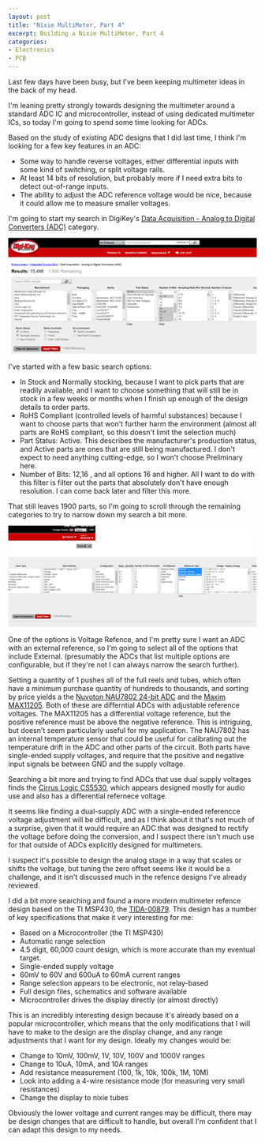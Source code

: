 ```yaml
---
layout: post
title: "Nixie MultiMeter, Part 4"
excerpt: Building a Nixie MultiMeter, Part 4
categories:
- Electronics
- PCB
---
```


Last few days have been busy, but I've been keeping multimeter ideas in the back of my head.

I'm leaning pretty strongly towards designing the multimeter around a standard ADC IC and microcontroller, instead of using dedicated multimeter ICs, so today I'm going to spend some time looking for ADCs.

Based on the study of existing ADC designs that I did last time, I think I'm looking for a few key features in an ADC:

 * Some way to handle reverse voltages, either differential inputs with some kind of switching, or split voltage rails.
 * At least 14 bits of resolution, but probably more if I need extra bits to detect out-of-range inputs.
 * The ability to adjust the ADC reference voltage would be nice, because it could allow me to measure smaller voltages.

 I'm going to start my search in DigiKey's [Data Acquisition - Analog to Digital Converters (ADC)](https://www.digikey.com/products/en/integrated-circuits-ics/data-acquisition-analog-to-digital-converters-adc/700) category.

[![Initial ADC Search](/media/2018/01/14/digikey_search_1_thumb.png)](/media/2018/01/14/digikey_search_1.png)

I've started with a few basic search options:

  * In Stock and Normally stocking, because I want to pick parts that are readily available, and I want to choose something that will still be in stock in a few weeks or months when I finish up enough of the design details to order parts.
  * RoHS Compliant (controlled levels of harmful substances) because I want to choose parts that won't further harm the environment (almost all parts are RoHS compliant, so this doesn't limit the selection much)
  * Part Status: Active. This describes the manufacturer's production status, and Active parts are ones that are still being manufactured. I don't expect to need anything cutting-edge, so I won't choose Preliminary here.
  * Number of Bits: 12,16 , and all options 16 and higher. All I want to do with this filter is filter out the parts that absolutely don't have enough resolution. I can come back later and filter this more.

That still leaves 1900 parts, so I'm going to scroll through the remaining categories to try to narrow down my search a bit more.

[![Narrowing By Reference](/media/2018/01/14/digikey_search_2_thumb.png)](/media/2018/01/14/digikey_search_2.png)

One of the options is Voltage Refence, and I'm pretty sure I want an ADC with an external reference, so I'm going to select all of the options that include External. (presumably the ADCs that list multiple options are configurable, but if they're not I can always narrow the search further).

Setting a quantity of 1 pushes all of the full reels and tubes, which often have a minimum purchase quantity of hundreds to thousands, and sorting by price yields a the [Nuvoton NAU7802 24-bit ADC](http://www.nuvoton.com/resource-files/NAU7802%20Data%20Sheet%20V1.7.pdf) and the [Maxim MAX11205](https://datasheets.maximintegrated.com/en/ds/MAX11205.pdf). Both of these are differntial ADCs with adjustable reference voltages. The MAX11205 has a differential voltage reference, but the positive reference must be above the negative reference. This is intriguing, but doesn't seem particularly useful for my application. The NAU7802 has an internal temperature sensor that could be useful for calibrating out the temperature drift in the ADC and other parts of the circuit. Both parts have single-ended supply voltages, and require that the positive and negative input signals be between GND and the supply voltage.

Searching a bit more and trying to find ADCs that use dual supply voltages finds the [Cirrus Logic CS5530](https://d3uzseaevmutz1.cloudfront.net/pubs/proDatasheet/CS5530_F3.pdf), which appears designed mostly for audio use and also has a differential refernece voltage.

It seems like finding a dual-supply ADC with a single-ended referencce voltage adjustment will be difficult, and as I think about it that's not much of a surprise, given that it would require an ADC that was designed to rectify the voltage before doing the conversion, and I suspect there isn't much use for that outside of ADCs explicitly designed for multimeters.

I suspect it's possible to design the analog stage in a way that scales or shifts the voltage, but tuning the zero offset seems like it would be a challenge, and it isn't discussed much in the refence designs I've already reviewed.

I did a bit more searching and found a more modern multimeter refence design based on the TI MSP430, the [TIDA-00879](http://www.ti.com/tool/TIDA-00879). This design has a number of key specifications that make it very interesting for me:
 * Based on a Microcontroller (the TI MSP430)
 * Automatic range selection
 * 4.5 digit, 60,000 count design, which is more accurate than my eventual target.
 * Single-ended supply voltage
 * 60mV to 60V and 600uA to 60mA current ranges
 * Range selection appears to be electronic, not relay-based
 * Full design files, schematics and software available
 * Microcontroller drives the display directly (or almost directly)

This is an incredibly interesting design because it's already based on a popular microcontroller, which means that the only modifications that I will have to make to the design are the display change, and any range adjustments that I want for my design. Ideally my changes would be:
 * Change to 10mV, 100mV, 1V, 10V, 100V and 1000V ranges
 * Change to 10uA, 10mA, and 10A ranges
 * Add resistance measurement (100, 1k, 10k, 100k, 1M, 10M)
 * Look into adding a 4-wire resistance mode (for measuring very small resistances)
 * Change the display to nixie tubes

Obviously the lower voltage and current ranges may be difficult, there may be design changes that are difficult to handle, but overall I'm confident that I can adapt this design to my needs.
